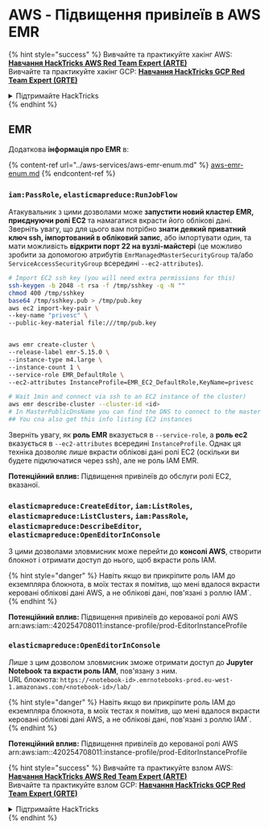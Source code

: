 # AWS - Підвищення привілеїв в AWS EMR

{% hint style="success" %}
Вивчайте та практикуйте хакінг AWS: <img src="/.gitbook/assets/image.png" alt="" data-size="line">[**Навчання HackTricks AWS Red Team Expert (ARTE)**](https://training.hacktricks.xyz/courses/arte)<img src="/.gitbook/assets/image.png" alt="" data-size="line">\
Вивчайте та практикуйте хакінг GCP: <img src="/.gitbook/assets/image (2).png" alt="" data-size="line">[**Навчання HackTricks GCP Red Team Expert (GRTE)**<img src="/.gitbook/assets/image (2).png" alt="" data-size="line">](https://training.hacktricks.xyz/courses/grte)

<details>

<summary>Підтримайте HackTricks</summary>

* Перевірте [**плани підписки**](https://github.com/sponsors/carlospolop)!
* **Приєднуйтесь до** 💬 [**групи Discord**](https://discord.gg/hRep4RUj7f) або [**групи Telegram**](https://t.me/peass) або **слідкуйте** за нами на **Twitter** 🐦 [**@hacktricks\_live**](https://twitter.com/hacktricks\_live)**.**
* **Поширюйте хакерські трюки, надсилаючи PR до** [**HackTricks**](https://github.com/carlospolop/hacktricks) та [**HackTricks Cloud**](https://github.com/carlospolop/hacktricks-cloud) репозиторіїв GitHub.

</details>
{% endhint %}

## EMR

Додаткова **інформація про EMR** в:

{% content-ref url="../aws-services/aws-emr-enum.md" %}
[aws-emr-enum.md](../aws-services/aws-emr-enum.md)
{% endcontent-ref %}

### `iam:PassRole`, `elasticmapreduce:RunJobFlow`

Атакувальник з цими дозволами може **запустити новий кластер EMR, приєднуючи ролі EC2** та намагатися вкрасти його облікові дані.\
Зверніть увагу, що для цього вам потрібно **знати деякий приватний ключ ssh, імпортований в обліковий запис**, або імпортувати один, та мати можливість **відкрити порт 22 на вузлі-майстері** (це можливо зробити за допомогою атрибутів `EmrManagedMasterSecurityGroup` та/або `ServiceAccessSecurityGroup` всередині `--ec2-attributes`).
```bash
# Import EC2 ssh key (you will need extra permissions for this)
ssh-keygen -b 2048 -t rsa -f /tmp/sshkey -q -N ""
chmod 400 /tmp/sshkey
base64 /tmp/sshkey.pub > /tmp/pub.key
aws ec2 import-key-pair \
--key-name "privesc" \
--public-key-material file:///tmp/pub.key


aws emr create-cluster \
--release-label emr-5.15.0 \
--instance-type m4.large \
--instance-count 1 \
--service-role EMR_DefaultRole \
--ec2-attributes InstanceProfile=EMR_EC2_DefaultRole,KeyName=privesc

# Wait 1min and connect via ssh to an EC2 instance of the cluster)
aws emr describe-cluster --cluster-id <id>
# In MasterPublicDnsName you can find the DNS to connect to the master instance
## You cna also get this info listing EC2 instances
```
Зверніть увагу, як **роль EMR** вказується в `--service-role`, а **роль ec2** вказується в `--ec2-attributes` всередині `InstanceProfile`. Однак ця техніка дозволяє лише вкрасти облікові дані ролі EC2 (оскільки ви будете підключатися через ssh), але не роль IAM EMR.

**Потенційний вплив:** Підвищення привілеїв до обслуги ролі EC2, вказаної.

### `elasticmapreduce:CreateEditor`, `iam:ListRoles`, `elasticmapreduce:ListClusters`, `iam:PassRole`, `elasticmapreduce:DescribeEditor`, `elasticmapreduce:OpenEditorInConsole`

З цими дозволами зловмисник може перейти до **консолі AWS**, створити блокнот і отримати доступ до нього, щоб вкрасти роль IAM.

{% hint style="danger" %}
Навіть якщо ви прикріпите роль IAM до екземпляра блокнота, в моїх тестах я помітив, що мені вдалося вкрасти керовані облікові дані AWS, а не облікові дані, пов'язані з роллю IAM`.
{% endhint %}

**Потенційний вплив:** Підвищення привілеїв до керованої ролі AWS arn:aws:iam::420254708011:instance-profile/prod-EditorInstanceProfile

### `elasticmapreduce:OpenEditorInConsole`

Лише з цим дозволом зловмисник зможе отримати доступ до **Jupyter Notebook та вкрасти роль IAM**, пов'язану з ним.\
URL блокнота: `https://<notebook-id>.emrnotebooks-prod.eu-west-1.amazonaws.com/<notebook-id>/lab/`

{% hint style="danger" %}
Навіть якщо ви прикріпите роль IAM до екземпляра блокнота, в моїх тестах я помітив, що мені вдалося вкрасти керовані облікові дані AWS, а не облікові дані, пов'язані з роллю IAM`.
{% endhint %}

**Потенційний вплив:** Підвищення привілеїв до керованої ролі AWS arn:aws:iam::420254708011:instance-profile/prod-EditorInstanceProfile

{% hint style="success" %}
Вивчайте та практикуйте взлом AWS:<img src="/.gitbook/assets/image.png" alt="" data-size="line">[**Навчання HackTricks AWS Red Team Expert (ARTE)**](https://training.hacktricks.xyz/courses/arte)<img src="/.gitbook/assets/image.png" alt="" data-size="line">\
Вивчайте та практикуйте взлом GCP: <img src="/.gitbook/assets/image (2).png" alt="" data-size="line">[**Навчання HackTricks GCP Red Team Expert (GRTE)**<img src="/.gitbook/assets/image (2).png" alt="" data-size="line">](https://training.hacktricks.xyz/courses/grte)

<details>

<summary>Підтримайте HackTricks</summary>

* Перевірте [**плани підписки**](https://github.com/sponsors/carlospolop)!
* **Приєднуйтесь до** 💬 [**групи Discord**](https://discord.gg/hRep4RUj7f) або [**групи Telegram**](https://t.me/peass) або **слідкуйте** за нами на **Twitter** 🐦 [**@hacktricks\_live**](https://twitter.com/hacktricks\_live)**.**
* **Поширюйте хакерські трюки, надсилаючи PR до** [**HackTricks**](https://github.com/carlospolop/hacktricks) та [**HackTricks Cloud**](https://github.com/carlospolop/hacktricks-cloud) репозиторіїв на GitHub.

</details>
{% endhint %}
